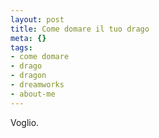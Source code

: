 ```yaml
--- 
layout: post
title: Come domare il tuo drago
meta: {}
tags: 
- come domare
- drago
- dragon
- dreamworks
- about-me
---
```

Voglio.  
  
<object width="480" height="295"><param name="movie" value="http://www.youtube-nocookie.com/v/qHUhygdAZIw&hl=en_US&fs=1&hd=1"></param><param name="allowFullScreen" value="true"></param><param name="allowscriptaccess" value="always"></param><embed src="http://www.youtube-nocookie.com/v/qHUhygdAZIw&hl=en_US&fs=1&hd=1" type="application/x-shockwave-flash" allowscriptaccess="always" allowfullscreen="true" width="480" height="295"></embed></object> 
